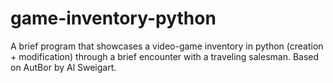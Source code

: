 # game-inventory-python
A brief program that showcases a video-game inventory in python (creation + modification) through a brief encounter with a traveling salesman.  Based on AutBor by Al Sweigart.
